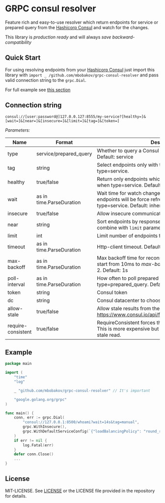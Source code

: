 # GRPC consul resolver

Feature rich and easy-to-use resolver which return endpoints for service or prepared query from the [Hashicorp Consul](https://www.consul.io) and watch for the changes.

This library is _production ready_ and will always _save backward-compatibility_

## Quick Start

For using resolving endpoints from your [Hashicorp Consul](https://www.consul.io) just import this library with `import _ /github.com/mbobakov/grpc-consul-resolver` and pass valid connection string to the `grpc.Dial`.

For full example see [this section](#example)

## Connection string

`consul://[user:password@]127.0.0.127:8555/my-service?[healthy=]&[wait=]&[near=]&[insecure=]&[limit=]&[tag=]&[token=]`

_Parameters:_

| Name               | Format                   | Description                                                                                                                                   |
| ------------------ | ------------------------ | --------------------------------------------------------------------------------------------------------------------------------------------- |
| type               | service/prepared_query   | Whether to query a Consul service or a prepared query. Default: service                                                                       |
| tag                | string                   | Select endpoints only with this tag. Only when type=service.                                                                                  |
| healthy            | true/false               | Return only endpoints which pass all health-checks. Only when type=service. Default: false                                                    |
| wait               | as in time.ParseDuration | Wait time for watch changes. Due this time period endpoints will be force refreshed. Only when type=service. Default: inherits agent property |
| insecure           | true/false               | Allow insecure communication with Consul. Default: true                                                                                       |
| near               | string                   | Sort endpoints by response duration. Can be efficient combine with `limit` parameter default: "\_agent"                                       |
| limit              | int                      | Limit number of endpoints for the service. Default: no limit                                                                                  |
| timeout            | as in time.ParseDuration | Http-client timeout. Default: 60s                                                                                                             |
| max-backoff        | as in time.ParseDuration | Max backoff time for reconnect to consul. Reconnects will start from 10ms to _max-backoff_ exponentialy with factor 2. Default: 1s            |
| poll-interval      | as in time.ParseDuration | How often to poll prepared queries. Only when type=prepared_query. Default: 30s                                                               |
| token              | string                   | Consul token                                                                                                                                  |
| dc                 | string                   | Consul datacenter to choose. Optional                                                                                                         |
| allow-stale        | true/false               | Allow stale results from the agent. https://www.consul.io/api/features/consistency.html#stale                                                 |
| require-consistent | true/false               | RequireConsistent forces the read to be fully consistent. This is more expensive but prevents ever performing a stale read.                   |

## Example

```go
package main

import (
	"time"
	"log"

	_ "github.com/mbobakov/grpc-consul-resolver" // It's important

	"google.golang.org/grpc"
)

func main() {
    conn, err := grpc.Dial(
        "consul://127.0.0.1:8500/whoami?wait=14s&tag=manual",
        grpc.WithInsecure(),
        grpc.WithDefaultServiceConfig(`{"loadBalancingPolicy": "round_robin"}`),
    )
    if err != nil {
        log.Fatal(err)
    }
    defer conn.Close()
    ...
}
```

## License

MIT-LICENSE. See [LICENSE](http://olivere.mit-license.org/)
or the LICENSE file provided in the repository for details.
